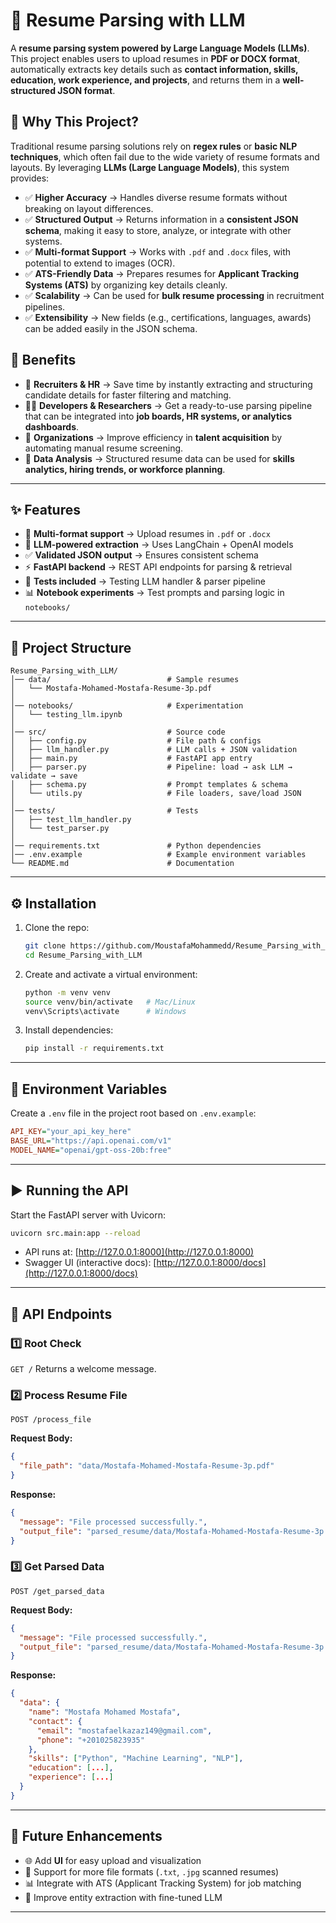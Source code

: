 # 📄 Resume Parsing with LLM

A **resume parsing system powered by Large Language Models (LLMs)**.
This project enables users to upload resumes in **PDF or DOCX format**, automatically extracts key details such as **contact information, skills, education, work experience, and projects**, and returns them in a **well-structured JSON format**.

## 🔹 Why This Project?

Traditional resume parsing solutions rely on **regex rules** or **basic NLP techniques**, which often fail due to the wide variety of resume formats and layouts. By leveraging **LLMs (Large Language Models)**, this system provides:

* ✅ **Higher Accuracy** → Handles diverse resume formats without breaking on layout differences.
* ✅ **Structured Output** → Returns information in a **consistent JSON schema**, making it easy to store, analyze, or integrate with other systems.
* ✅ **Multi-format Support** → Works with `.pdf` and `.docx` files, with potential to extend to images (OCR).
* ✅ **ATS-Friendly Data** → Prepares resumes for **Applicant Tracking Systems (ATS)** by organizing key details cleanly.
* ✅ **Scalability** → Can be used for **bulk resume processing** in recruitment pipelines.
* ✅ **Extensibility** → New fields (e.g., certifications, languages, awards) can be added easily in the JSON schema.

## 🔹 Benefits

* 📂 **Recruiters & HR** → Save time by instantly extracting and structuring candidate details for faster filtering and matching.
* 🧑‍💻 **Developers & Researchers** → Get a ready-to-use parsing pipeline that can be integrated into **job boards, HR systems, or analytics dashboards**.
* 🏢 **Organizations** → Improve efficiency in **talent acquisition** by automating manual resume screening.
* 🔎 **Data Analysis** → Structured resume data can be used for **skills analytics, hiring trends, or workforce planning**.

---

## ✨ Features

* 📂 **Multi-format support** → Upload resumes in `.pdf` or `.docx`
* 🧠 **LLM-powered extraction** → Uses LangChain + OpenAI models
* ✅ **Validated JSON output** → Ensures consistent schema
* ⚡ **FastAPI backend** → REST API endpoints for parsing & retrieval
* 🧪 **Tests included** → Testing LLM handler & parser pipeline
* 📊 **Notebook experiments** → Test prompts and parsing logic in `notebooks/`

---

## 📂 Project Structure

```
Resume_Parsing_with_LLM/
│── data/                          # Sample resumes
│   └── Mostafa-Mohamed-Mostafa-Resume-3p.pdf
│
│── notebooks/                     # Experimentation
│   └── testing_llm.ipynb
│
│── src/                           # Source code
│   ├── config.py                  # File path & configs
│   ├── llm_handler.py             # LLM calls + JSON validation
│   ├── main.py                    # FastAPI app entry
│   ├── parser.py                  # Pipeline: load → ask LLM → validate → save
│   ├── schema.py                  # Prompt templates & schema
│   └── utils.py                   # File loaders, save/load JSON
│
│── tests/                         # Tests
│   ├── test_llm_handler.py
│   └── test_parser.py
│
│── requirements.txt               # Python dependencies
│── .env.example                   # Example environment variables
└── README.md                      # Documentation
```

---

## ⚙️ Installation

1. Clone the repo:

   ```bash
   git clone https://github.com/MoustafaMohammedd/Resume_Parsing_with_LLM.git
   cd Resume_Parsing_with_LLM
   ```

2. Create and activate a virtual environment:

   ```bash
   python -m venv venv
   source venv/bin/activate   # Mac/Linux
   venv\Scripts\activate      # Windows
   ```

3. Install dependencies:

   ```bash
   pip install -r requirements.txt
   ```

---

## 🔑 Environment Variables

Create a `.env` file in the project root based on `.env.example`:

```ini
API_KEY="your_api_key_here"
BASE_URL="https://api.openai.com/v1"
MODEL_NAME="openai/gpt-oss-20b:free"
```

---

## ▶️ Running the API

Start the FastAPI server with Uvicorn:

```bash
uvicorn src.main:app --reload
```

* API runs at: [http://127.0.0.1:8000](http://127.0.0.1:8000)
* Swagger UI (interactive docs): [http://127.0.0.1:8000/docs](http://127.0.0.1:8000/docs)

---

## 📌 API Endpoints

### 1️⃣ Root Check

`GET /`
Returns a welcome message.

### 2️⃣ Process Resume File

`POST /process_file`

**Request Body:**

```json
{
  "file_path": "data/Mostafa-Mohamed-Mostafa-Resume-3p.pdf"
}
```

**Response:**

```json
{
  "message": "File processed successfully.",
  "output_file": "parsed_resume/data/Mostafa-Mohamed-Mostafa-Resume-3p.json"
}
```

### 3️⃣ Get Parsed Data

`POST /get_parsed_data`

**Request Body:**

```json
{
  "message": "File processed successfully.",
  "output_file": "parsed_resume/data/Mostafa-Mohamed-Mostafa-Resume-3p.json"
}
```

**Response:**

```json
{
  "data": {
    "name": "Mostafa Mohamed Mostafa",
    "contact": {
      "email": "mostafaelkazaz149@gmail.com",
      "phone": "+201025823935"
    },
    "skills": ["Python", "Machine Learning", "NLP"],
    "education": [...],
    "experience": [...]
  }
}
```

---

## 🚀 Future Enhancements

* 🌐 Add **UI** for easy upload and visualization
* 📁 Support for more file formats (`.txt`, `.jpg` scanned resumes)
* 📊 Integrate with ATS (Applicant Tracking System) for job matching
* 🔎 Improve entity extraction with fine-tuned LLM

---
